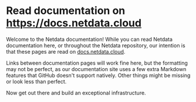 # Read documentation on <https://docs.netdata.cloud>

Welcome to the Netdata documentation! While you can read Netdata documentation here, or throughout the Netdata repository, our intention is that these pages are read on [docs.netdata.cloud](https://docs.netdata.cloud). 

Links between documentation pages will work fine here, but the formatting may not be perfect, as our documentation site uses a few extra Markdown features that GitHub doesn't support natively. Other things might be missing or look less than perfect.

Now get out there and build an exceptional infrastructure.
